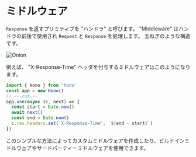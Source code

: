 # ミドルウェア

`Response` を返すプリミティブを "ハンドラ" と呼びます。
"Middleware" はハンドラの前後で使用され `Request` と `Response` を処理します。
玉ねぎのような構造です。

![Onion](/images/onion.png)

例えば、 "X-Response-Time" ヘッダを付与するミドルウェアはこのようになります。

```ts twoslash
import { Hono } from 'hono'
const app = new Hono()
// ---cut---
app.use(async (c, next) => {
  const start = Date.now()
  await next()
  const end = Date.now()
  c.res.headers.set('X-Response-Time', `${end - start}`)
})
```

このシンプルな方法によってカスタムミドルウェアを作成したり、ビルドインミドルウェアやサードパーティーミドルウェアを使用できます。
